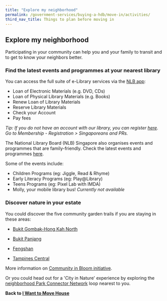 ```yaml
---
title: "Explore my neighborhood"
permalink: /government-services/buying-a-hdb/move-in/activities/
third_nav_title: Things to plan before moving in
---
```


## Explore my neighborhood 

Participating in your community can help you and your family to transit and to get to know your neighbors better.


### Find the latest events and programmes at your nearest library

You can access the full suite of e-Library services via the <a href="https://mobileapp.nlb.gov.sg/" target="_blank">NLB app</a>:
-	Loan of Electronic Materials (e.g. DVD, CDs) 
-	Loan of Physical Library Materials (e.g. Books)
-	Renew Loan of Library Materials 
-	Reserve Library Materials
-	Check your Account
-	Pay fees 

*Tip: If you do not have an account with our library, you can register <a href="https://account.nlb.gov.sg/?type=register" target="_blank">here</a>. Go to Membership - Registration > Singaporeans and PRs.*


The National Library Board (NLB) Singapore also organises events and programmes that are family-friendly. Check the latest events and programmes <a href="https://www.nlb.gov.sg/golibrary2/c/30307529/" target="_blank">here</a>. 

Some of the events include: 
- Children Programs (eg: Jiggle, Read & Rhyme) 
- Early Literacy Programs (eg: Play@Library) 
- Teens Programs (eg: Pixel Lab with IMDA) 
- Molly, your mobile library bus!  *Currently not available* 


### Discover nature in your estate

You could discover the five community garden trails if you are staying in these areas:
- <a href="https://www.nparks.gov.sg/~/media/nparks-real-content/gardening/community-gardens/garden-trails/bukit-gombak-hong-kah-north-community-garden-trail-online.pdf?la=en" target="_blank">Bukit Gombak-Hong Kah North</a>

- <a href="https://bit.ly/2Ef2Klc" target="_blank">Bukit Panjang</a>

- <a href="https://www.nparks.gov.sg/~/media/nparks-real-content/gardening/community-gardens/garden-trails/fengshan-community-garden-trail-online.pdf" target="_blank">Fengshan</a>

- <a href="https://www.nparks.gov.sg/~/media/nparks-real-content/gardening/gardening-resources/caring-for-plants/useful-links/tampines-central-garden-trail/tampines-central-community-garden-trail-online.pdf?la=en" target="_blank">Tampines Central</a>

More information on <a href="https://www.nparks.gov.sg/gardening/community-in-bloom-initiative" target="_blank">Community in Bloom initiative</a>.

Or you could head out for a 'City in Nature' experience by exploring the <a href="https://www.nparks.gov.sg/gardens-parks-and-nature/park-connector-network" target="_blank">neighborhood Park Connector Network</a> loop nearest to you. 



**Back to [I Want to Move House](/government-services/move-house/overview/)**
